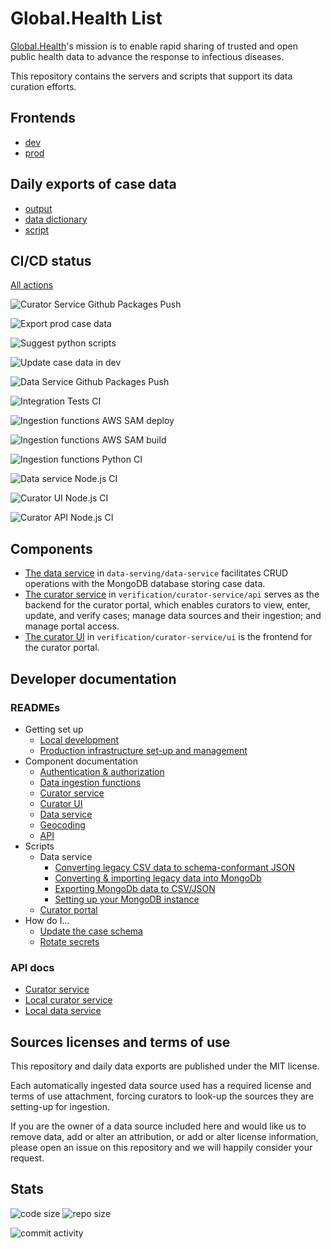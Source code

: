 # Global.Health List

[Global.Health](https://global.health)'s mission is to enable rapid sharing of trusted and open public health data to
advance the response to infectious diseases.

This repository contains the servers and scripts that support its data curation efforts.

## Frontends

- [dev](https://dev-curator.ghdsi.org)
- [prod](https://curator.ghdsi.org)

## Daily exports of case data

- [output](data/README.md)
- [data dictionary](data-serving/scripts/export-data/case_fields.yaml)
- [script](data-serving/scripts/export-data/README.md)

## CI/CD status

[All actions](https://github.com/globaldothealth/list/actions)

![Curator Service Github Packages Push](https://github.com/globaldothealth/list/workflows/Curator%20Service%20Github%20Packages%20Push/badge.svg)

![Export prod case data](https://github.com/globaldothealth/list/workflows/Export%20prod%20case%20data/badge.svg)

![Suggest python scripts](https://github.com/globaldothealth/list/workflows/Suggest%20python%20scripts/badge.svg)

![Update case data in dev](https://github.com/globaldothealth/list/workflows/Update%20case%20data%20in%20dev/badge.svg)

![Data Service Github Packages Push](https://github.com/globaldothealth/list/workflows/Data%20Service%20Github%20Packages%20Push/badge.svg)

![Integration Tests CI](https://github.com/globaldothealth/list/workflows/Integration%20Tests%20CI/badge.svg)

![Ingestion functions AWS SAM deploy](https://github.com/globaldothealth/list/workflows/Ingestion%20functions%20AWS%20SAM%20deploy/badge.svg)

![Ingestion functions AWS SAM build](https://github.com/globaldothealth/list/workflows/Ingestion%20functions%20AWS%20SAM%20build/badge.svg)

![Ingestion functions Python CI](https://github.com/globaldothealth/list/workflows/Ingestion%20functions%20Python%20CI/badge.svg)

![Data service Node.js CI](https://github.com/globaldothealth/list/workflows/Data%20service%20Node.js%20CI/badge.svg)

![Curator UI Node.js CI](https://github.com/globaldothealth/list/workflows/Curator%20UI%20Node.js%20CI/badge.svg)

![Curator API Node.js CI](https://github.com/globaldothealth/list/workflows/Curator%20API%20Node.js%20CI/badge.svg)

## Components

- [The data service](data-serving/data-service) in `data-serving/data-service` facilitates CRUD operations with the
  MongoDB database storing case data.
- [The curator service](verification/curator-service/api) in `verification/curator-service/api` serves as the backend
  for the curator portal, which enables curators to view, enter, update, and verify cases; manage data sources and their
  ingestion; and manage portal access.
- [The curator UI](verification/curator-service/ui) in `verification/curator-service/ui` is the frontend for the curator
  portal.

## Developer documentation

### READMEs

- Getting set up
  - [Local development](dev/README.md)
  - [Production infrastructure set-up and management](aws/README.md)
- Component documentation
  - [Authentication & authorization](verification/curator-service/auth.md)
  - [Data ingestion functions](ingestion/functions/README.md)
  - [Curator service](verification/curator-service/api/README.md)
  - [Curator UI](verification/curator-service/ui/README.md)
  - [Data service](data-serving/data-service/README.md)
  - [Geocoding](verification/curator-service/api/src/geocoding/README.md)
  - [API](verification/curator-service/api/openapi/openapi.yaml)
- Scripts
  - Data service
    - [Converting legacy CSV data to schema-conformant JSON](data-serving/scripts/convert-data/README.md)
    - [Converting & importing legacy data into MongoDb](data-serving/scripts/data-pipeline/README.md)
    - [Exporting MongoDb data to CSV/JSON](data-serving/scripts/export-data/README.md)
    - [Setting up your MongoDB instance](data-serving/scripts/setup-db/README.md)
  - [Curator portal](verification/scripts/README.md)
- How do I...
  - [Update the case schema](data-serving/README.md)
  - [Rotate secrets](aws/README.md#secrets)

### API docs

- [Curator service](HTTPS://curator.ghdsi.org/api-docs)
- [Local curator service](http://localhost:3001/api-docs)
- [Local data service](http://localhost:3000/api-docs)

## Sources licenses and terms of use

This repository and daily data exports are published under the MIT license.

Each automatically ingested data source used has a required license and terms of use attachment, forcing curators to look-up the sources they are setting-up for ingestion.

If you are the owner of a data source included here and would like us to remove data, add or alter an attribution, or add or alter license information, please open an issue on this repository and we will happily consider your request.

## Stats

![code size](https://img.shields.io/github/languages/code-size/globaldothealth/list) ![repo size](https://img.shields.io/github/repo-size/globaldothealth/list)

![commit activity](https://img.shields.io/github/commit-activity/w/globaldothealth/list)
